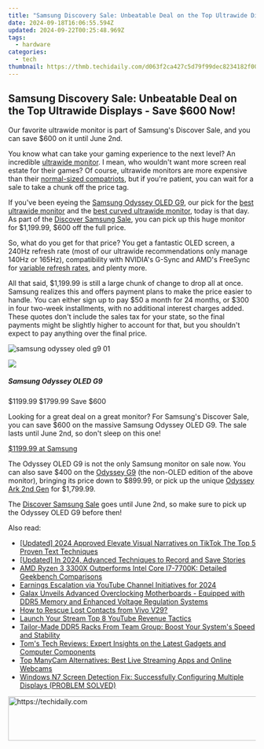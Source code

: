 ```yaml
---
title: "Samsung Discovery Sale: Unbeatable Deal on the Top Ultrawide Displays - Save $600 Now!"
date: 2024-09-18T16:06:55.594Z
updated: 2024-09-22T00:25:48.969Z
tags:
  - hardware
categories:
  - tech
thumbnail: https://thmb.techidaily.com/d063f2ca427c5d79f99dec8234182f00aa398e1a002cdcbe4fddf542d8d4ff20.jpg
---
```


## Samsung Discovery Sale: Unbeatable Deal on the Top Ultrawide Displays - Save $600 Now!

Our favorite ultrawide monitor is part of Samsung's Discover Sale, and you can save $600 on it until June 2nd.

 You know what can take your gaming experience to the next level? An incredible [ultrawide monitor](https://fox-friendly.techidaily.com/new-handheld-panorama-peacekeeper-360-stabilizer-for-2024/). I mean, who wouldn't want more screen real estate for their games? Of course, ultrawide monitors are more expensive than their [normal-sized compatriots](https://techno-recovery.techidaily.com/ensuring-device-compatibility-a-how-to-for-backing-up-drivers-in-windows-1110/), but if you're patient, you can wait for a sale to take a chunk off the price tag.

 If you've been eyeing the [Samsung Odyssey OLED G9](https://shop-links.co/link/?exclusive=1&publisher_slug=itechdaily19598&url=https%3A%2F%2Fwww.samsung.com%2Fus%2Fcomputing%2Fmonitors%2Fgaming%2F49-odyssey-oled-g95sc-dqhd-neo-quantum-processor-pro-0-03ms-240hz-curved-smart-gaming-monitor-ls49cg954snxza%2F), our pick for the [best ultrawide monitor](https://fox-friendly.techidaily.com/new-handheld-panorama-peacekeeper-360-stabilizer-for-2024/) and the [best curved ultrawide monitor](https://instagram-videos.techidaily.com/in-2024-crafting-moments-instagrams-highlight-and-download-insights/), today is that day. As part of the [Discover Samsung Sale](https://shop-links.co/link/?exclusive=1&publisher_slug=itechdaily19598&url=https%3A%2F%2Fwww.samsung.com%2Fus%2Fshop%2Fall-deals%2F), you can pick up this huge monitor for $1,199.99, $600 off the full price.

 So, what do you get for that price? You get a fantastic OLED screen, a 240Hz refresh rate (most of our ultrawide recommendations only manage 140Hz or 165Hz), compatibility with NVIDIA's G-Sync and AMD's FreeSync for [variable refresh rates](https://iphone-location.techidaily.com/how-to-change-your-location-on-apple-iphone-13-pro-drfone-by-drfone-virtual-ios/), and plenty more.

 All that said, $1,199.99 is still a large chunk of change to drop all at once. Samsung realizes this and offers payment plans to make the price easier to handle. You can either sign up to pay $50 a month for 24 months, or $300 in four two-week installments, with no additional interest charges added. These quotes don't include the sales tax for your state, so the final payments might be slightly higher to account for that, but you shouldn't expect to pay anything over the final price.

![samsung odyssey oled g9 01](https://static1.howtogeekimages.com/wordpress/wp-content/uploads/2024/01/samsung-odyssey-oled-g9-01.png) 

![](https://static1.howtogeekimages.com/wordpresshttps://static0.howtogeekimages.com/wordpress/wp-content/uploads/2024/01/htg-best-of-2024-1.png) 

#####  Samsung Odyssey OLED G9

$1199.99 $1799.99 Save $600 

Looking for a great deal on a great monitor? For Samsung's Discover Sale, you can save $600 on the massive Samsung Odyssey OLED G9\. The sale lasts until June 2nd, so don't sleep on this one!

[$1199.99 at Samsung](https://shop-links.co/link/?exclusive=1&publisher_slug=itechdaily19598&url=https%3A%2F%2Fwww.samsung.com%2Fus%2Fcomputing%2Fmonitors%2Fgaming%2F49-odyssey-oled-g95sc-dqhd-neo-quantum-processor-pro-0-03ms-240hz-curved-smart-gaming-monitor-ls49cg954snxza%2F) 

 The Odyssey OLED G9 is not the only Samsung monitor on sale now. You can also save $400 on the [Odyssey G9](https://shop-links.co/link/?exclusive=1&publisher_slug=itechdaily19598&url=https%3A%2F%2Fwww.samsung.com%2Fus%2Fcomputing%2Fmonitors%2Fgaming%2F49-odyssey-g9-dqhd-240hz-1ms-gtg-displayhdr-1000-gaming-monitor-ls49cg954enxza%2F) (the non-OLED edition of the above monitor), bringing its price down to $899.99, or pick up the unique [Odyssey Ark 2nd Gen](https://shop-links.co/link/?exclusive=1&publisher_slug=itechdaily19598&url=https%3A%2F%2Fwww.samsung.com%2Fus%2Fcomputing%2Fmonitors%2Fgaming%2F55-odyssey-ark-2nd-gen-4k-uhd-165hz-1ms-quantum-mini-led-curved-gaming-screen-ls55cg970nnxgo%2F) for $1,799.99.

 The [Discover Samsung Sale](https://shop-links.co/link/?exclusive=1&publisher_slug=itechdaily19598&url=https%3A%2F%2Fwww.samsung.com%2Fus%2Fshop%2Fall-deals%2F) goes until June 2nd, so make sure to pick up the Odyssey OLED G9 before then!

<ins class="adsbygoogle"
     style="display:block"
     data-ad-format="autorelaxed"
     data-ad-client="ca-pub-7571918770474297"
     data-ad-slot="1223367746"></ins>

<ins class="adsbygoogle"
     style="display:block"
     data-ad-client="ca-pub-7571918770474297"
     data-ad-slot="8358498916"
     data-ad-format="auto"
     data-full-width-responsive="true"></ins>

<span class="atpl-alsoreadstyle">Also read:</span>
<div><ul>
<li><a href="https://tiktok-video-recordings.techidaily.com/updated-2024-approved-elevate-visual-narratives-on-tiktok-the-top-5-proven-text-techniques/"><u>[Updated] 2024 Approved Elevate Visual Narratives on TikTok The Top 5 Proven Text Techniques</u></a></li>
<li><a href="https://instagram-clips.techidaily.com/updated-in-2024-advanced-techniques-to-record-and-save-stories/"><u>[Updated] In 2024, Advanced Techniques to Record and Save Stories</u></a></li>
<li><a href="https://hardware-reviews.techidaily.com/amd-ryzen-3-3300x-outperforms-intel-core-i7-7700k-detailed-geekbench-comparisons/"><u>AMD Ryzen 3 3300X Outperforms Intel Core I7-7700K: Detailed Geekbench Comparisons</u></a></li>
<li><a href="https://youtube-videos.techidaily.com/earnings-escalation-via-youtube-channel-initiatives-for-2024/"><u>Earnings Escalation via YouTube Channel Initiatives for 2024</u></a></li>
<li><a href="https://hardware-reviews.techidaily.com/1723964465096-galax-unveils-advanced-overclocking-motherboards-equipped-with-ddr5-memory-and-enhanced-voltage-regulation-systems/"><u>Galax Unveils Advanced Overclocking Motherboards - Equipped with DDR5 Memory and Enhanced Voltage Regulation Systems</u></a></li>
<li><a href="https://blog-min.techidaily.com/how-to-rescue-lost-contacts-from-vivo-v29-by-fonelab-android-recover-contacts/"><u>How to Rescue Lost Contacts from Vivo V29?</u></a></li>
<li><a href="https://youtube-video-recordings.techidaily.com/launch-your-stream-top-8-youtube-revenue-tactics/"><u>Launch Your Stream Top 8 YouTube Revenue Tactics</u></a></li>
<li><a href="https://hardware-reviews.techidaily.com/tailor-made-ddr5-racks-from-team-group-boost-your-systems-speed-and-stability/"><u>Tailor-Made DDR5 Racks From Team Group: Boost Your System's Speed and Stability</u></a></li>
<li><a href="https://hardware-reviews.techidaily.com/toms-tech-reviews-expert-insights-on-the-latest-gadgets-and-computer-components/"><u>Tom's Tech Reviews: Expert Insights on the Latest Gadgets and Computer Components</u></a></li>
<li><a href="https://some-guidance.techidaily.com/top-manycam-alternatives-best-live-streaming-apps-and-online-webcams/"><u>Top ManyCam Alternatives: Best Live Streaming Apps and Online Webcams</u></a></li>
<li><a href="https://win-howtos.techidaily.com/windows-n7-screen-detection-fix-successfully-configuring-multiple-displays-problem-solved/"><u>Windows N7 Screen Detection Fix: Successfully Configuring Multiple Displays (PROBLEM SOLVED)</u></a></li>
</ul></div>

<!-- affiliate ads begin -->
<a href="https://appsumo.8odi.net/c/5597632/2037335/7443" target="_top" id="2037335">
  <img src="//a.impactradius-go.com/display-ad/7443-2037335" border="0" alt="https://techidaily.com" width="728" height="90"/>
</a>
<img height="0" width="0" src="https://appsumo.8odi.net/i/5597632/2037335/7443" style="position:absolute;visibility:hidden;" border="0" />
<!-- affiliate ads end -->

